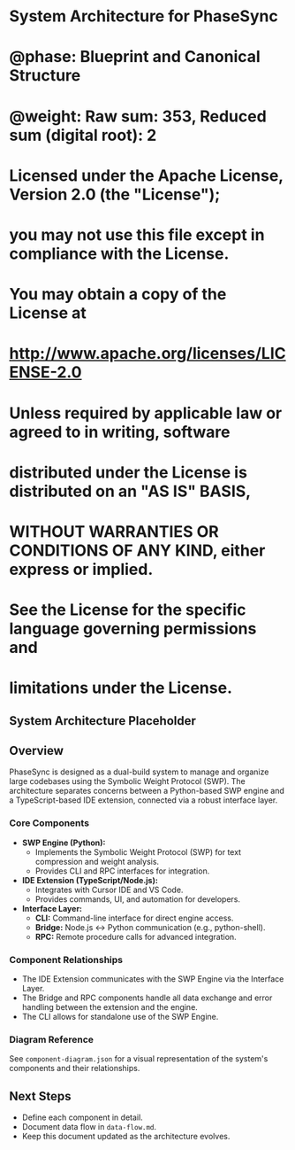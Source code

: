 # System Architecture for PhaseSync
#
# @phase: Blueprint and Canonical Structure
# @weight: Raw sum: 353, Reduced sum (digital root): 2
#
# Licensed under the Apache License, Version 2.0 (the "License");
# you may not use this file except in compliance with the License.
# You may obtain a copy of the License at
#
#     http://www.apache.org/licenses/LICENSE-2.0
#
# Unless required by applicable law or agreed to in writing, software
# distributed under the License is distributed on an "AS IS" BASIS,
# WITHOUT WARRANTIES OR CONDITIONS OF ANY KIND, either express or implied.
# See the License for the specific language governing permissions and
# limitations under the License.

## System Architecture Placeholder 

## Overview

PhaseSync is designed as a dual-build system to manage and organize large codebases using the Symbolic Weight Protocol (SWP). The architecture separates concerns between a Python-based SWP engine and a TypeScript-based IDE extension, connected via a robust interface layer.

### Core Components

- **SWP Engine (Python):**
  - Implements the Symbolic Weight Protocol (SWP) for text compression and weight analysis.
  - Provides CLI and RPC interfaces for integration.
- **IDE Extension (TypeScript/Node.js):**
  - Integrates with Cursor IDE and VS Code.
  - Provides commands, UI, and automation for developers.
- **Interface Layer:**
  - **CLI:** Command-line interface for direct engine access.
  - **Bridge:** Node.js ↔ Python communication (e.g., python-shell).
  - **RPC:** Remote procedure calls for advanced integration.

### Component Relationships

- The IDE Extension communicates with the SWP Engine via the Interface Layer.
- The Bridge and RPC components handle all data exchange and error handling between the extension and the engine.
- The CLI allows for standalone use of the SWP Engine.

### Diagram Reference

See `component-diagram.json` for a visual representation of the system's components and their relationships.



## Next Steps

- Define each component in detail.
- Document data flow in `data-flow.md`.
- Keep this document updated as the architecture evolves. 